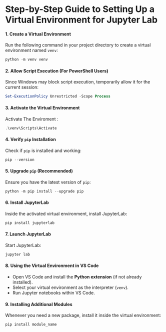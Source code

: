 # **Step-by-Step Guide to Setting Up a Virtual Environment for Jupyter Lab**

#### **1. Create a Virtual Environment**
Run the following command in your project directory to create a virtual environment named `venv`:
```powershell
python -m venv venv
```

#### **2. Allow Script Execution (For PowerShell Users)**
Since Windows may block script execution, temporarily allow it for the current session:
```powershell
Set-ExecutionPolicy Unrestricted -Scope Process
```

#### **3. Activate the Virtual Environment**
Activate The Enviroment :
  ```powershell
  .\venv\Scripts\Activate
  ```


#### **4. Verify `pip` Installation**
Check if `pip` is installed and working:
```powershell
pip --version
```

#### **5. Upgrade `pip` (Recommended)**
Ensure you have the latest version of `pip`:
```powershell
python -m pip install --upgrade pip
```

#### **6. Install JupyterLab**
Inside the activated virtual environment, install JupyterLab:
```powershell
pip install jupyterlab
```

#### **7. Launch JupyterLab**
Start JupyterLab:
```powershell
jupyter lab
```

#### **8. Using the Virtual Environment in VS Code**
- Open VS Code and install the **Python extension** (if not already installed).
- Select your virtual environment as the interpreter (`venv`).
- Run Jupyter notebooks within VS Code.

#### **9. Installing Additional Modules**
Whenever you need a new package, install it inside the virtual environment:
```powershell
pip install module_name
```